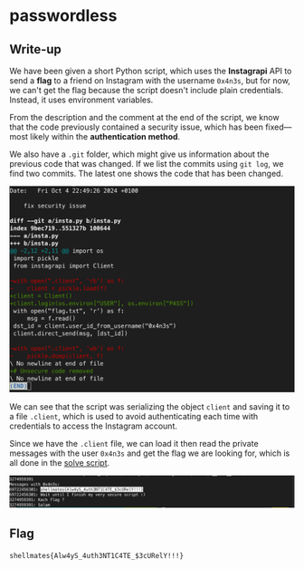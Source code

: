 # passwordless

## Write-up

We have been given a short Python script, which uses the **Instagrapi** API to send a **flag** to a friend on Instagram with the username `0x4n3s`, but for now, we can't get the flag because the script doesn't include plain credentials. Instead, it uses environment variables.

From the description and the comment at the end of the script, we know that the code previously contained a security issue, which has been fixed—most likely within the **authentication method**.

We also have a `.git` folder, which might give us information about the previous code that was changed. If we list the commits using `git log`, we find two commits. The latest one shows the code that has been changed.

![git log](git_log.png)

We can see that the script was serializing the object `client` and saving it to a file `.client`, which is used to avoid authenticating each time with credentials to access the Instagram account.

Since we have the `.client` file, we can load it then read the private messages with the user `0x4n3s` and get the flag we are looking for, which is all done in the [solve script](solve.py).

![messages](solve_output.png)


## Flag

`shellmates{Alw4yS_4uth3NT1C4TE_$3cURelY!!!}`
